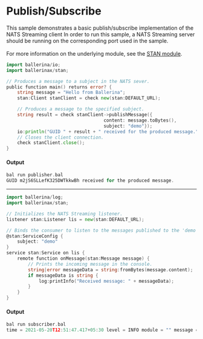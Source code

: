# Publish/Subscribe

 This sample demonstrates a basic publish/subscribe implementation of the NATS Streaming client
 In order to run this sample, a NATS Streaming server should be
 running on the corresponding port used in the sample.<br/><br/>
 For more information on the underlying module, 
 see the [STAN module](https:docs.central.ballerina.io/ballerinax/stan/latest).

```go
import ballerina/io;
import ballerinax/stan;

// Produces a message to a subject in the NATS sever.
public function main() returns error? {
    string message = "Hello from Ballerina";
    stan:Client stanClient = check new(stan:DEFAULT_URL);

    // Produces a message to the specified subject.
    string result = check stanClient->publishMessage({
                                    content: message.toBytes(),
                                    subject: "demo"});
    io:println("GUID " + result + " received for the produced message.");
    // Closes the client connection.
    check stanClient.close();
}
```

#### Output

```go
bal run publisher.bal
GUID m2jS6SLLefK325DWTkkwBh received for the produced message.
```

***

```go
import ballerina/log;
import ballerinax/stan;

// Initializes the NATS Streaming listener.
listener stan:Listener lis = new(stan:DEFAULT_URL);

// Binds the consumer to listen to the messages published to the 'demo' subject.
@stan:ServiceConfig {
    subject: "demo"
}
service stan:Service on lis {
    remote function onMessage(stan:Message message) {
        // Prints the incoming message in the console.
        string|error messageData = string:fromBytes(message.content);
        if messageData is string {
            log:printInfo("Received message: " + messageData);
        }
    }
}
```

#### Output

```go
bal run subscriber.bal
time = 2021-05-20T12:51:47.417+05:30 level = INFO module = "" message = "Received message: Hello from Ballerina"
```